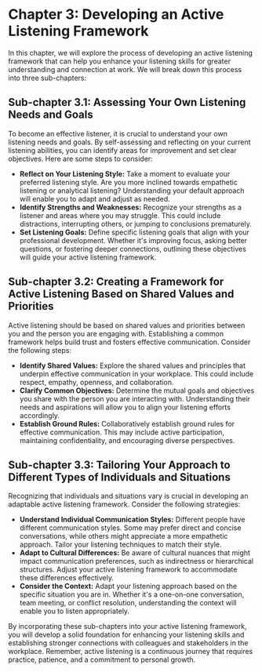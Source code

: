 Chapter 3: Developing an Active Listening Framework
===================================================

In this chapter, we will explore the process of developing an active listening framework that can help you enhance your listening skills for greater understanding and connection at work. We will break down this process into three sub-chapters:

Sub-chapter 3.1: Assessing Your Own Listening Needs and Goals
-------------------------------------------------------------

To become an effective listener, it is crucial to understand your own listening needs and goals. By self-assessing and reflecting on your current listening abilities, you can identify areas for improvement and set clear objectives. Here are some steps to consider:

* **Reflect on Your Listening Style:** Take a moment to evaluate your preferred listening style. Are you more inclined towards empathetic listening or analytical listening? Understanding your default approach will enable you to adapt and adjust as needed.
* **Identify Strengths and Weaknesses:** Recognize your strengths as a listener and areas where you may struggle. This could include distractions, interrupting others, or jumping to conclusions prematurely.
* **Set Listening Goals:** Define specific listening goals that align with your professional development. Whether it's improving focus, asking better questions, or fostering deeper connections, outlining these objectives will guide your active listening framework.

Sub-chapter 3.2: Creating a Framework for Active Listening Based on Shared Values and Priorities
------------------------------------------------------------------------------------------------

Active listening should be based on shared values and priorities between you and the person you are engaging with. Establishing a common framework helps build trust and fosters effective communication. Consider the following steps:

* **Identify Shared Values:** Explore the shared values and principles that underpin effective communication in your workplace. This could include respect, empathy, openness, and collaboration.
* **Clarify Common Objectives:** Determine the mutual goals and objectives you share with the person you are interacting with. Understanding their needs and aspirations will allow you to align your listening efforts accordingly.
* **Establish Ground Rules:** Collaboratively establish ground rules for effective communication. This may include active participation, maintaining confidentiality, and encouraging diverse perspectives.

Sub-chapter 3.3: Tailoring Your Approach to Different Types of Individuals and Situations
-----------------------------------------------------------------------------------------

Recognizing that individuals and situations vary is crucial in developing an adaptable active listening framework. Consider the following strategies:

* **Understand Individual Communication Styles:** Different people have different communication styles. Some may prefer direct and concise conversations, while others might appreciate a more empathetic approach. Tailor your listening techniques to match their style.
* **Adapt to Cultural Differences:** Be aware of cultural nuances that might impact communication preferences, such as indirectness or hierarchical structures. Adjust your active listening framework to accommodate these differences effectively.
* **Consider the Context:** Adapt your listening approach based on the specific situation you are in. Whether it's a one-on-one conversation, team meeting, or conflict resolution, understanding the context will enable you to listen appropriately.

By incorporating these sub-chapters into your active listening framework, you will develop a solid foundation for enhancing your listening skills and establishing stronger connections with colleagues and stakeholders in the workplace. Remember, active listening is a continuous journey that requires practice, patience, and a commitment to personal growth.
